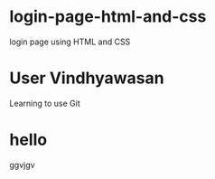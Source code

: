 # login-page-html-and-css
login page using HTML and CSS

# User Vindhyawasan
Learning to use Git

# hello
ggvjgv